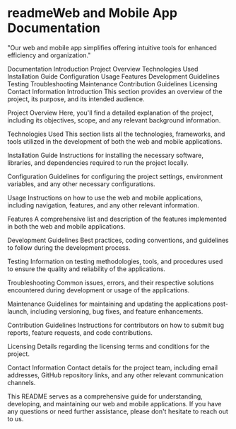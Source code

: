 # readmeWeb and Mobile App Documentation

"Our web and mobile app simplifies offering intuitive tools for enhanced efficiency and organization."

Documentation
Introduction Project Overview Technologies Used Installation Guide Configuration Usage Features Development Guidelines Testing Troubleshooting Maintenance Contribution Guidelines Licensing Contact Information Introduction This section provides an overview of the project, its purpose, and its intended audience.

Project Overview Here, you'll find a detailed explanation of the project, including its objectives, scope, and any relevant background information.

Technologies Used This section lists all the technologies, frameworks, and tools utilized in the development of both the web and mobile applications.

Installation Guide Instructions for installing the necessary software, libraries, and dependencies required to run the project locally.

Configuration Guidelines for configuring the project settings, environment variables, and any other necessary configurations.

Usage Instructions on how to use the web and mobile applications, including navigation, features, and any other relevant information.

Features A comprehensive list and description of the features implemented in both the web and mobile applications.

Development Guidelines Best practices, coding conventions, and guidelines to follow during the development process.

Testing Information on testing methodologies, tools, and procedures used to ensure the quality and reliability of the applications.

Troubleshooting Common issues, errors, and their respective solutions encountered during development or usage of the applications.

Maintenance Guidelines for maintaining and updating the applications post-launch, including versioning, bug fixes, and feature enhancements.

Contribution Guidelines Instructions for contributors on how to submit bug reports, feature requests, and code contributions.

Licensing Details regarding the licensing terms and conditions for the project.

Contact Information Contact details for the project team, including email addresses, GitHub repository links, and any other relevant communication channels.

This README serves as a comprehensive guide for understanding, developing, and maintaining our web and mobile applications. If you have any questions or need further assistance, please don't hesitate to reach out to us.
